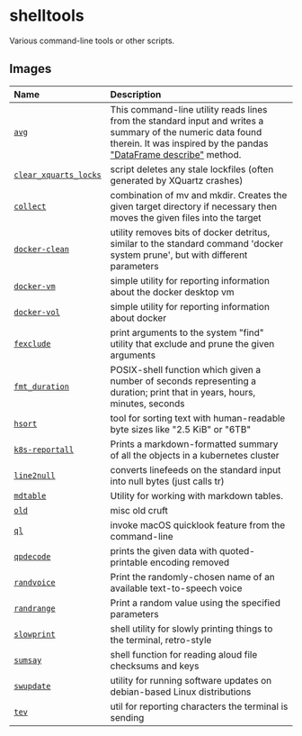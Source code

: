 # shelltools

Various command-line tools or other scripts.


## Images

Name | Description
:--- | :----------
[`avg`](avg) | This command-line utility reads lines from the standard input and writes a summary of the numeric data found therein. It was inspired by the pandas ["DataFrame describe"](https://pandas.pydata.org/pandas-docs/stable/reference/api/pandas.DataFrame.describe.html) method.
[`clear_xquarts_locks`](clear_xquartz_locks) | script deletes any stale lockfiles (often generated by XQuartz crashes)
[`collect`](collect) | combination of mv and mkdir. Creates the given target directory if necessary then moves the given files into the target
[`docker-clean`](docker-clean) | utility removes bits of docker detritus, similar to the standard command 'docker system prune', but with different parameters
[`docker-vm`](docker-vm) | simple utility for reporting information about the docker desktop vm
[`docker-vol`](docker-vol) | simple utility for reporting information about docker
[`fexclude`](fexclude) | print arguments to the system "find" utility that exclude and prune the given arguments
[`fmt_duration`](fmt_duration) | POSIX-shell function which given a number of seconds representing a duration; print that in years, hours, minutes, seconds
[`hsort`](hsort) | tool for sorting text with human-readable byte sizes like "2.5 KiB" or "6TB"
[`k8s-reportall`](k8s-reportall) | Prints a markdown-formatted summary of all the objects in a kubernetes cluster
[`line2null`](line2null) | converts linefeeds on the standard input into null bytes (just calls tr)
[`mdtable`](mdtable) | Utility for working with markdown tables.
[`old`](old) | misc old cruft
[`ql`](ql) | invoke macOS quicklook feature from the command-line
[`qpdecode`](qpdecode) | prints the given data with quoted-printable encoding removed
[`randvoice`](randomvoice) | Print the randomly-chosen name of an available text-to-speech voice
[`randrange`](randrange) | Print a random value using the specified parameters
[`slowprint`](slowprint) | shell utility for slowly printing things to the terminal, retro-style
[`sumsay`](sumsay) | shell function for reading aloud file checksums and keys
[`swupdate`](swupdate) | utility for running software updates on debian-based Linux distributions
[`tev`](tev) | util for reporting characters the terminal is sending
